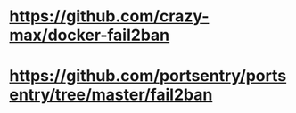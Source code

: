 # https://github.com/crazy-max/docker-fail2ban
# https://github.com/portsentry/portsentry/tree/master/fail2ban

```code
```
